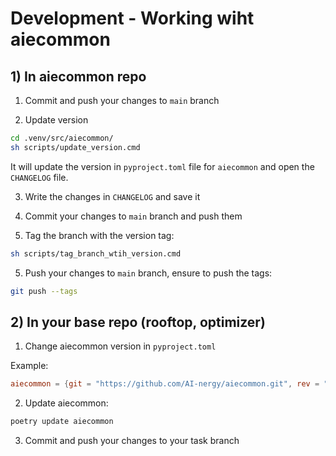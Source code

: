 # Development - Working wiht aiecommon


## 1) In aiecommon repo

1. Commit and push your changes to `main` branch

2. Update version

```bash
cd .venv/src/aiecommon/
sh scripts/update_version.cmd
```

It will update the version in `pyproject.toml` file for `aiecommon` and open the `CHANGELOG` file.

3. Write the changes in `CHANGELOG` and save it

4. Commit your changes to `main` branch and push them

5. Tag the branch with the version tag:
```bash
sh scripts/tag_branch_wtih_version.cmd
```

5. Push your changes to `main` branch, ensure to push the tags:
```bash
git push --tags
```


## 2) In your base repo (rooftop, optimizer)

1. Change aiecommon version in `pyproject.toml`

Example:

```toml
aiecommon = {git = "https://github.com/AI-nergy/aiecommon.git", rev = "v0.2.0.26", develop = true}
```

2. Update aiecommon:

```bash
poetry update aiecommon
```

3. Commit and push your changes to your task branch